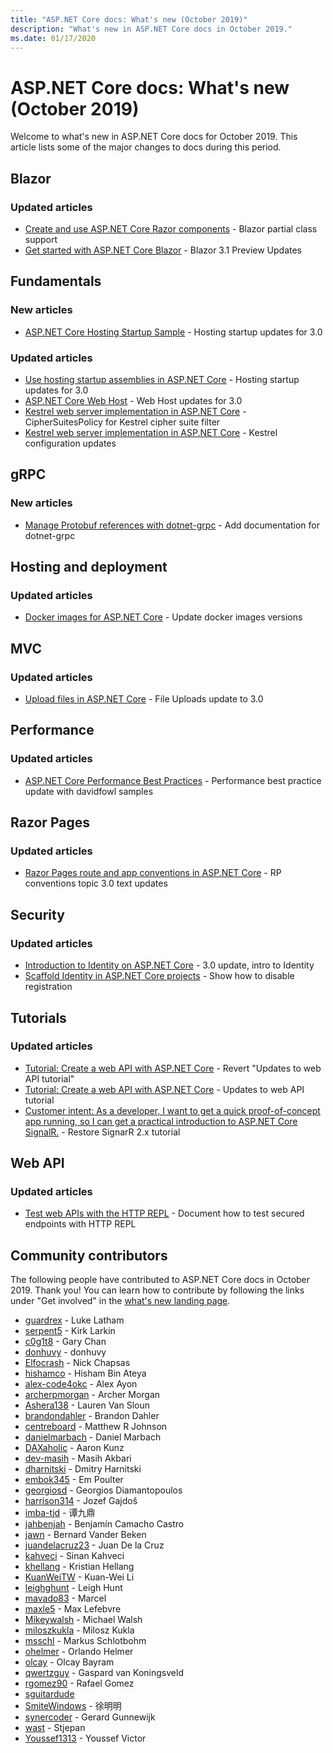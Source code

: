 ```yaml
---
title: "ASP.NET Core docs: What's new (October 2019)"
description: "What's new in ASP.NET Core docs in October 2019."
ms.date: 01/17/2020
---
```


# ASP.NET Core docs: What's new (October 2019)

Welcome to what's new in ASP.NET Core docs for October 2019. This article lists some of the major changes to docs during this period.

## Blazor

### Updated articles

- [Create and use ASP.NET Core Razor components](../blazor/components.md) - Blazor partial class support
- [Get started with ASP.NET Core Blazor](../blazor/get-started.md) - Blazor 3.1 Preview Updates

## Fundamentals

### New articles

- [ASP.NET Core Hosting Startup Sample](../fundamentals/host/platform-specific-configuration/samples/3.x/hostingstartupapp/readme.md) - Hosting startup updates for 3.0

### Updated articles

- [Use hosting startup assemblies in ASP.NET Core](../fundamentals/host/platform-specific-configuration.md) - Hosting startup updates for 3.0
- [ASP.NET Core Web Host](../fundamentals/host/web-host.md) - Web Host updates for 3.0
- [Kestrel web server implementation in ASP.NET Core](../fundamentals/servers/kestrel.md) - CipherSuitesPolicy for Kestrel cipher suite filter
- [Kestrel web server implementation in ASP.NET Core](../fundamentals/servers/kestrel.md) - Kestrel configuration updates

## gRPC

### New articles

- [Manage Protobuf references with dotnet-grpc](../grpc/dotnet-grpc.md) - Add documentation for dotnet-grpc

## Hosting and deployment

### Updated articles

- [Docker images for ASP.NET Core](../host-and-deploy/docker/building-net-docker-images.md) - Update docker images versions

## MVC

### Updated articles

- [Upload files in ASP.NET Core](../mvc/models/file-uploads.md) - File Uploads update to 3.0

## Performance

### Updated articles

- [ASP.NET Core Performance Best Practices](../performance/performance-best-practices.md) - Performance best practice update with davidfowl samples

## Razor Pages

### Updated articles

- [Razor Pages route and app conventions in ASP.NET Core](../razor-pages/razor-pages-conventions.md) - RP conventions topic 3.0 text updates

## Security

### Updated articles

- [Introduction to Identity on ASP.NET Core](../security/authentication/identity.md) - 3.0 update, intro to Identity
- [Scaffold Identity in ASP.NET Core projects](../security/authentication/scaffold-identity.md) - Show how to disable registration

## Tutorials

### Updated articles

- [Tutorial: Create a web API with ASP.NET Core](../tutorials/first-web-api.md) - Revert "Updates to web API tutorial"
- [Tutorial: Create a web API with ASP.NET Core](../tutorials/first-web-api.md) - Updates to web API tutorial
- [Customer intent: As a developer, I want to get a quick proof-of-concept app running, so I can get a practical introduction to ASP.NET Core SignalR.](../tutorials/signalr.md) - Restore SignarR 2.x tutorial

## Web API

### Updated articles

- [Test web APIs with the HTTP REPL](../web-api/http-repl.md) - Document how to test secured endpoints with HTTP REPL

## Community contributors

The following people have contributed to ASP.NET Core docs in October 2019. Thank you! You can learn how to contribute by following the links under "Get involved" in the [what's new landing page](index.yml).

- [guardrex](https://github.com/guardrex) - Luke Latham
- [serpent5](https://github.com/serpent5) - Kirk Larkin
- [c0g1t8](https://github.com/c0g1t8) - Gary Chan
- [donhuvy](https://github.com/donhuvy) - donhuvy
- [Elfocrash](https://github.com/Elfocrash) - Nick Chapsas
- [hishamco](https://github.com/hishamco) - Hisham Bin Ateya
- [alex-code4okc](https://github.com/alex-code4okc) - Alex Ayon
- [archerpmorgan](https://github.com/archerpmorgan) - Archer Morgan
- [Ashera138](https://github.com/Ashera138) - Lauren Van Sloun
- [brandondahler](https://github.com/brandondahler) - Brandon Dahler
- [centreboard](https://github.com/centreboard) - Matthew R Johnson
- [danielmarbach](https://github.com/danielmarbach) - Daniel Marbach
- [DAXaholic](https://github.com/DAXaholic) - Aaron Kunz
- [dev-masih](https://github.com/dev-masih) - Masih Akbari
- [dharnitski](https://github.com/dharnitski) - Dmitry Harnitski
- [embok345](https://github.com/embok345) - Em Poulter
- [georgiosd](https://github.com/georgiosd) - Georgios Diamantopoulos
- [harrison314](https://github.com/harrison314) - Jozef Gajdoš
- [imba-tjd](https://github.com/imba-tjd) - 谭九鼎
- [jahbenjah](https://github.com/jahbenjah) - Benjamín Camacho Castro
- [jawn](https://github.com/jawn) - Bernard Vander Beken
- [juandelacruz23](https://github.com/juandelacruz23) - Juan De la Cruz
- [kahveci](https://github.com/kahveci) - Sinan Kahveci
- [khellang](https://github.com/khellang) - Kristian Hellang
- [KuanWeiTW](https://github.com/KuanWeiTW) - Kuan-Wei Li
- [leighghunt](https://github.com/leighghunt) - Leigh Hunt
- [mavado83](https://github.com/mavado83) - Marcel
- [maxle5](https://github.com/maxle5) - Max Lefebvre
- [Mikeywalsh](https://github.com/Mikeywalsh) - Michael Walsh
- [miloszkukla](https://github.com/miloszkukla) - Milosz Kukla
- [msschl](https://github.com/msschl) - Markus Schlotbohm
- [ohelmer](https://github.com/ohelmer) - Orlando Helmer
- [olcay](https://github.com/olcay) - Olcay Bayram
- [qwertzguy](https://github.com/qwertzguy) - Gaspard van Koningsveld
- [rgomez90](https://github.com/rgomez90) - Rafael Gomez
- [sguitardude](https://github.com/sguitardude) 
- [SmiteWindows](https://github.com/SmiteWindows) - 徐明明
- [synercoder](https://github.com/synercoder) - Gerard Gunnewijk
- [wast](https://github.com/wast) - Stjepan
- [Youssef1313](https://github.com/Youssef1313) - Youssef Victor
